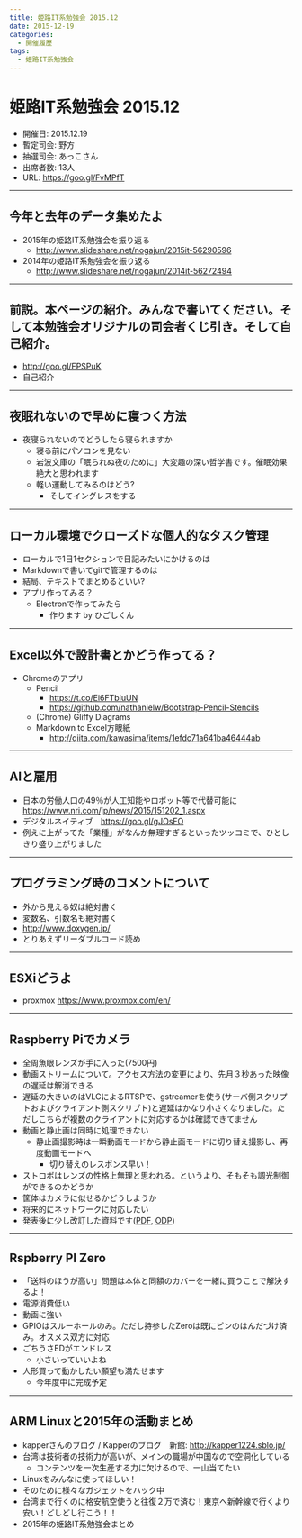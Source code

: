 ```yaml
---
title: 姫路IT系勉強会 2015.12
date: 2015-12-19
categories:
  - 開催履歴
tags:
  - 姫路IT系勉強会
---
```


# 姫路IT系勉強会 2015.12

* 開催日: 2015.12.19
* 暫定司会: 野方
* 抽選司会: あっこさん
* 出席者数: 13人
* URL: https://goo.gl/FvMPfT

----------

## 今年と去年のデータ集めたよ

* 2015年の姫路IT系勉強会を振り返る
  * http://www.slideshare.net/nogajun/2015it-56290596
* 2014年の姫路IT系勉強会を振り返る
  * http://www.slideshare.net/nogajun/2014it-56272494

----------

## 前説。本ページの紹介。みんなで書いてください。そして本勉強会オリジナルの司会者くじ引き。そして自己紹介。

* http://goo.gl/FPSPuK
* 自己紹介

----------

## 夜眠れないので早めに寝つく方法

* 夜寝られないのでどうしたら寝られますか
  * 寝る前にパソコンを見ない
  * 岩波文庫の「眠られぬ夜のために」大変趣の深い哲学書です。催眠効果絶大と思われます
  * 軽い運動してみるのはどう?
    * そしてイングレスをする

----------

## ローカル環境でクローズドな個人的なタスク管理

* ローカルで1日1セクションで日記みたいにかけるのは
* Markdownで書いてgitで管理するのは
* 結局、テキストでまとめるといい?
* アプリ作ってみる？
  * Electronで作ってみたら
    * 作ります by ひごしくん

----------

## Excel以外で設計書とかどう作ってる？

* Chromeのアプリ
  * Pencil
    * https://t.co/Ei6FTbIuUN
    * https://github.com/nathanielw/Bootstrap-Pencil-Stencils
  * (Chrome) Gliffy Diagrams
  * Markdown to Excel方眼紙
    * http://qiita.com/kawasima/items/1efdc71a641ba46444ab

----------

## AIと雇用

* 日本の労働人口の49％が人工知能やロボット等で代替可能に https://www.nri.com/jp/news/2015/151202_1.aspx
* デジタルネイティブ　https://goo.gl/gJOsFO
* 例えに上がってた「業種」がなんか無理すぎるといったツッコミで、ひとしきり盛り上がりました

----------

## プログラミング時のコメントについて

* 外から見える奴は絶対書く
* 変数名、引数名も絶対書く
* http://www.doxygen.jp/
* とりあえずリーダブルコード読め

----------

## ESXiどうよ

* proxmox https://www.proxmox.com/en/

----------

## Raspberry Piでカメラ

* 全周魚眼レンズが手に入った(7500円)
* 動画ストリームについて。アクセス方法の変更により、先月３秒あった映像の遅延は解消できる
* 遅延の大きいのはVLCによるRTSPで、gstreamerを使う(サーバ側スクリプトおよびクライアント側スクリプト)と遅延はかなり小さくなりました。ただしこちらが複数のクライアントに対応するかは確認できてません
* 動画と静止画は同時に処理できない
  * 静止画撮影時は一瞬動画モードから静止画モードに切り替え撮影し、再度動画モードへ
    * 切り替えのレスポンス早い！
* ストロボはレンズの性格上無理と思われる。というより、そもそも調光制御ができるのかどうか
* 筐体はカメラに似せるかどうしようか
* 将来的にネットワークに対応したい
* 発表後に少し改訂した資料です([PDF](http://www.kuzuore.com/misc/documents/himeji/201512/raspi_camera.pdf), [ODP](http://www.kuzuore.com/misc/documents/himeji/201512/raspi_camera.odp))

----------

## Rspberry PI Zero

* 「送料のほうが高い」問題は本体と同額のカバーを一緒に買うことで解決するよ！
* 電源消費低い
* 動画に強い
* GPIOはスルーホールのみ。ただし持参したZeroは既にピンのはんだづけ済み。オスメス双方に対応
* ごちうさEDがエンドレス
  * 小さいっていいよね
* 人形買って動かしたい願望も満たせます
  * 今年度中に完成予定

----------

## ARM Linuxと2015年の活動まとめ

* kapperさんのブログ / Kapperのブログ　新館: http://kapper1224.sblo.jp/
* 台湾は技術者の技術力が高いが、メインの職場が中国なので空洞化している
  * コンテンツを一次生産する力に欠けるので、一山当てたい
* Linuxをみんなに使ってほしい！
* そのために様々なガジェットをハック中
* 台湾まで行くのに格安航空使うと往復２万で済む！東京へ新幹線で行くより安い！どしどし行こう！！
* 2015年の姫路IT系勉強会まとめ
